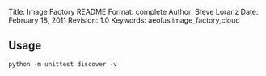 Title: Image Factory README
Format: complete
Author: Steve Loranz
Date: February 18, 2011
Revision: 1.0
Keywords: aeolus,image_factory,cloud

## Usage ##

	python -m unittest discover -v
